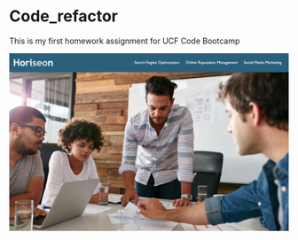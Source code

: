 # Code_refactor
This is my first homework assignment for UCF Code Bootcamp

![screen cap of website](assets/images/HoriseonScreenCap.png)
